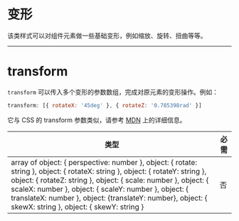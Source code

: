 # 变形

该类样式可以对组件元素做一些基础变形，例如缩放、旋转、扭曲等等。

---

# transform

`transform` 可以传入多个变形的参数数组，完成对原元素的变形操作。例如：

```jsx
transform: [{ rotateX: '45deg' }, { rotateZ: '0.785398rad' }]
```

它与 CSS 的 transform 参数类似，请参考 [MDN](//developer.mozilla.org/zh-CN/docs/Web/CSS/transform) 上的详细信息。

| 类型                                                                                                                                                                                                                                                                                                                                                    | 必需 |
| ------------------------------------------------------------------------------------------------------------------------------------------------------------------------------------------------------------------------------------------------------------------------------------------------------------------------------------------------------- | -------- |
| array of object: { perspective: number }, object: { rotate: string }, object: { rotateX: string }, object: { rotateY: string }, object: { rotateZ: string }, object: { scale: number }, object: { scaleX: number }, object: { scaleY: number }, object: { translateX: number }, object: {translateY: number}, object: { skewX: string }, object: { skewY: string } | 否       |
